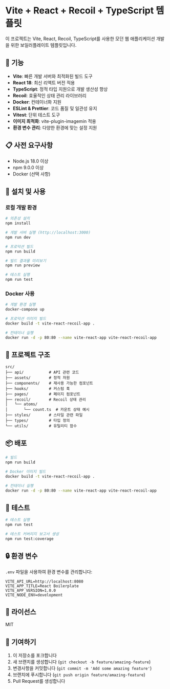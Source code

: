 # Vite + React + Recoil + TypeScript 템플릿

이 프로젝트는 Vite, React, Recoil, TypeScript를 사용한 모던 웹 애플리케이션 개발을 위한 보일러플레이트 템플릿입니다.

## 🚀 기능

- **Vite**: 빠른 개발 서버와 최적화된 빌드 도구
- **React 18**: 최신 리액트 버전 적용
- **TypeScript**: 정적 타입 지원으로 개발 생산성 향상
- **Recoil**: 효율적인 상태 관리 라이브러리
- **Docker**: 컨테이너화 지원
- **ESLint & Prettier**: 코드 품질 및 일관성 유지
- **Vitest**: 단위 테스트 도구
- **이미지 최적화**: vite-plugin-imagemin 적용
- **환경 변수 관리**: 다양한 환경에 맞는 설정 지원

## 📋 사전 요구사항

- Node.js 18.0 이상
- npm 9.0.0 이상
- Docker (선택 사항)

## 🔧 설치 및 사용

### 로컬 개발 환경

```bash
# 의존성 설치
npm install

# 개발 서버 실행 (http://localhost:3000)
npm run dev

# 프로덕션 빌드
npm run build

# 빌드 결과물 미리보기
npm run preview

# 테스트 실행
npm run test
```

### Docker 사용

```bash
# 개발 환경 실행
docker-compose up

# 프로덕션 이미지 빌드
docker build -t vite-react-recoil-app .

# 컨테이너 실행
docker run -d -p 80:80 --name vite-react-app vite-react-recoil-app
```

## 📁 프로젝트 구조

```
src/
├── api/           # API 관련 코드
├── assets/        # 정적 자원
├── components/    # 재사용 가능한 컴포넌트
├── hooks/         # 커스텀 훅
├── pages/         # 페이지 컴포넌트
├── recoil/        # Recoil 상태 관리
│   └── atoms/
│       └── count.ts  # 카운트 상태 예시
├── styles/        # 스타일 관련 파일
├── types/         # 타입 정의
└── utils/         # 유틸리티 함수
```

## 📦 배포

```bash
# 빌드
npm run build

# Docker 이미지 빌드
docker build -t vite-react-recoil-app .

# 컨테이너 실행
docker run -d -p 80:80 --name vite-react-app vite-react-recoil-app
```

## 🧪 테스트

```bash
# 테스트 실행
npm run test

# 테스트 커버리지 보고서 생성
npm run test:coverage
```

## 🔒 환경 변수

`.env` 파일을 사용하여 환경 변수를 관리합니다:

```
VITE_API_URL=http://localhost:8080
VITE_APP_TITLE=React Boilerplate
VITE_APP_VERSION=1.0.0
VITE_NODE_ENV=development
```

## 📝 라이선스

MIT

## 🤝 기여하기

1. 이 저장소를 포크합니다
2. 새 브랜치를 생성합니다 (`git checkout -b feature/amazing-feature`)
3. 변경사항을 커밋합니다 (`git commit -m 'Add some amazing feature'`)
4. 브랜치에 푸시합니다 (`git push origin feature/amazing-feature`)
5. Pull Request를 생성합니다

